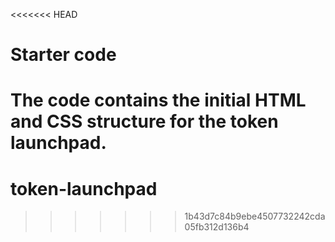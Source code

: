 <<<<<<< HEAD
# Starter code
The code contains the initial HTML and CSS structure for the token launchpad.
=======
# token-launchpad
>>>>>>> 1b43d7c84b9ebe4507732242cda05fb312d136b4
